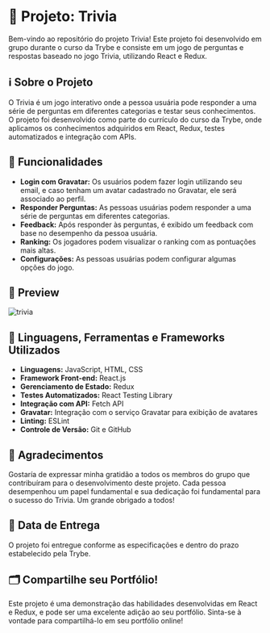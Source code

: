 # 🚀 Projeto: Trivia

Bem-vindo ao repositório do projeto Trivia! Este projeto foi desenvolvido em grupo durante o curso da Trybe e consiste em um jogo de perguntas e respostas baseado no jogo Trivia, utilizando React e Redux.

## ℹ️ Sobre o Projeto

O Trivia é um jogo interativo onde a pessoa usuária pode responder a uma série de perguntas em diferentes categorias e testar seus conhecimentos. O projeto foi desenvolvido como parte do currículo do curso da Trybe, onde aplicamos os conhecimentos adquiridos em React, Redux, testes automatizados e integração com APIs.

## 📝 Funcionalidades

- **Login com Gravatar:** Os usuários podem fazer login utilizando seu email, e caso tenham um avatar cadastrado no Gravatar, ele será associado ao perfil.
- **Responder Perguntas:** As pessoas usuárias podem responder a uma série de perguntas em diferentes categorias.
- **Feedback:** Após responder às perguntas, é exibido um feedback com base no desempenho da pessoa usuária.
- **Ranking:** Os jogadores podem visualizar o ranking com as pontuações mais altas.
- **Configurações:** As pessoas usuárias podem configurar algumas opções do jogo.

## 🌟 Preview

![trivia](src/trivia.png)

## 🔧 Linguagens, Ferramentas e Frameworks Utilizados

- **Linguagens:** JavaScript, HTML, CSS
- **Framework Front-end:** React.js
- **Gerenciamento de Estado:** Redux
- **Testes Automatizados:** React Testing Library
- **Integração com API:** Fetch API
- **Gravatar:** Integração com o serviço Gravatar para exibição de avatares
- **Linting:** ESLint
- **Controle de Versão:** Git e GitHub

## 🙏 Agradecimentos

Gostaría de expressar minha gratidão a todos os membros do grupo que contribuíram para o desenvolvimento deste projeto. Cada pessoa desempenhou um papel fundamental e sua dedicação foi fundamental para o sucesso do Trivia. Um grande obrigado a todos!

## 📆 Data de Entrega

O projeto foi entregue conforme as especificações e dentro do prazo estabelecido pela Trybe.

## 🗂️ Compartilhe seu Portfólio!

Este projeto é uma demonstração das habilidades desenvolvidas em React e Redux, e pode ser uma excelente adição ao seu portfólio. Sinta-se à vontade para compartilhá-lo em seu portfólio online!

